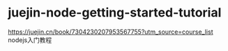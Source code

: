 # juejin-node-getting-started-tutorial
https://juejin.cn/book/7304230207953567755?utm_source=course_list nodejs入门教程
